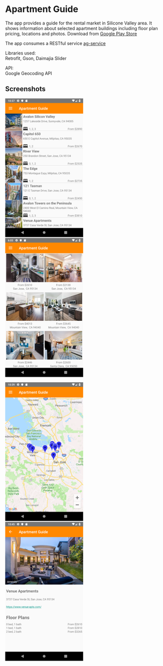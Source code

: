 # Apartment Guide

The app provides a guide for the rental market in Silicone Valley area. It shows information about selected apartment buildings including floor plan pricing, locations and photos. Download from [Google Play Store](https://play.google.com/store/apps/details?id=com.mz.apartmentguide)

The app consumes a RESTful service [ag-service](https://github.com/mzyz2657/ag-service)  

Libraries used:  
Retrofit, Gson, Daimajia Slider

API:  
Google Geocoding API

## Screenshots
<p float="left">
<img src="https://raw.githubusercontent.com/michaelzyc9/ApartmentGuide/master/screenshots/List%20view.png" width="250">
  &nbsp&nbsp&nbsp&nbsp
<img src="https://raw.githubusercontent.com/michaelzyc9/ApartmentGuide/master/screenshots/Grid%20view.png" width="250">
</p>

<p float="left">
<img src="https://raw.githubusercontent.com/michaelzyc9/ApartmentGuide/master/screenshots/Map.png" width="250">
  &nbsp&nbsp&nbsp&nbsp
<img src="https://raw.githubusercontent.com/michaelzyc9/ApartmentGuide/master/screenshots/Content.png" width="250">
</p>
